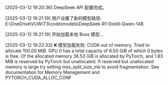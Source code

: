 [2025-03-12 19:20:36] DeepSeek API 配置完成。

[2025-03-12 19:21:19] 用户设置了新的模型路径: E:\OneDrive\VUW\T3\code\models\DeepSeek-R1-Distill-Qwen-14B

[2025-03-12 19:21:19] 开始加载本地 Boss 模型...

[2025-03-12 19:22:33] ❌ 模型加载失败: CUDA out of memory. Tried to allocate 100.00 MiB. GPU 0 has a total capacty of 6.00 GiB of which 0 bytes is free. Of the allocated memory 36.53 GiB is allocated by PyTorch, and 1.83 MiB is reserved by PyTorch but unallocated. If reserved but unallocated memory is large try setting max_split_size_mb to avoid fragmentation.  See documentation for Memory Management and PYTORCH_CUDA_ALLOC_CONF

